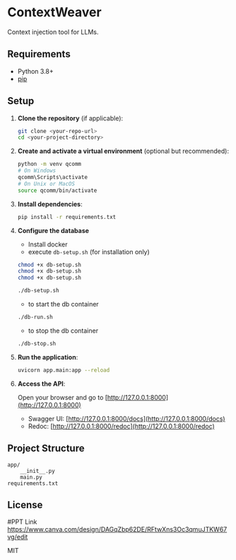 # ContextWeaver
Context injection tool for LLMs.


## Requirements

- Python 3.8+
- [pip](https://pip.pypa.io/en/stable/)

## Setup

1. **Clone the repository** (if applicable):

   ```sh
   git clone <your-repo-url>
   cd <your-project-directory>
   ```

2. **Create and activate a virtual environment** (optional but recommended):

   ```sh
   python -m venv qcomm
   # On Windows
   qcomm\Scripts\activate
   # On Unix or MacOS
   source qcomm/bin/activate
   ```

3. **Install dependencies**:

   ```sh
   pip install -r requirements.txt
   ```

4. **Configure the database**

   - Install docker
   - execute `db-setup.sh` (for installation only)
   ```sh
   chmod +x db-setup.sh
   chmod +x db-setup.sh
   chmod +x db-setup.sh

   ./db-setup.sh
   ```

   - to start the db container
   ```sh
   ./db-run.sh
   ```

   - to stop the db container
   ```sh
   ./db-stop.sh
   ```

4. **Run the application**:

   ```sh
   uvicorn app.main:app --reload
   ```

5. **Access the API**:

   Open your browser and go to [http://127.0.0.1:8000](http://127.0.0.1:8000)

   - Swagger UI: [http://127.0.0.1:8000/docs](http://127.0.0.1:8000/docs)
   - Redoc: [http://127.0.0.1:8000/redoc](http://127.0.0.1:8000/redoc)

## Project Structure

```
app/
    __init__.py
    main.py
requirements.txt
```

## License

#PPT Link
https://www.canva.com/design/DAGqZbp62DE/RFtwXns3Oc3qmuJTKW67vg/edit

MIT
